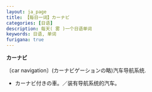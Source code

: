 ```yaml
---
layout: ja_page
title: 【每日一词】カーナビ
categories: [日语]
description: 每天( 雾 )一个日语单词
keywords: 日语, 单词
furigana: true
---
```


**カーナビ**

〔car navigation〕(カーナビゲーションの略)汽车导航系统.

*   カーナビ付きの車。／装有导航系统的汽车。